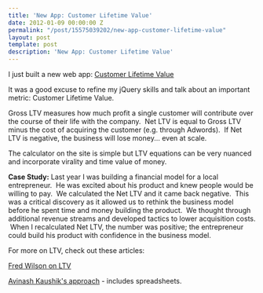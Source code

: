 ```yaml
---
title: 'New App: Customer Lifetime Value'
date: 2012-01-09 00:00:00 Z
permalink: "/post/15575039202/new-app-customer-lifetime-value"
layout: post
template: post
description: 'New App: Customer Lifetime Value'
---
```


<p>I just built a new web app: <a href="http://randylubin.com/customer_lifetime_value" title="Customer Lifetime Value" target="_blank">Customer Lifetime Value</a></p>&#13;
<p>It was a good excuse to refine my jQuery skills and talk about an important metric: Customer Lifetime Value.</p>&#13;
<p>Gross LTV measures how much profit a single customer will contribute over the course of their life with the company.  Net LTV is equal to Gross LTV minus the cost of acquiring the customer (e.g. through Adwords).  If Net LTV is negative, the business will lose money... even at scale.</p>&#13;
<p>The calculator on the site is simple but LTV equations can be very nuanced and incorporate virality and time value of money.</p>&#13;
<p><strong>Case Study:</strong> Last year I was building a financial model for a local entrepreneur.  He was excited about his product and knew people would be willing to pay.  We calculated the Net LTV and it came back negative.  This was a critical discovery as it allowed us to rethink the business model before he spent time and money building the product.  We thought through additional revenue streams and developed tactics to lower acquisition costs.  When I recalculated Net LTV, the number was positive; the entrepreneur could build his product with confidence in the business model.</p>&#13;
<p>For more on LTV, check out these articles:</p>&#13;
<p><a href="http://www.avc.com/a_vc/2011/04/ltv-cpa.html">Fred Wilson on LTV</a></p>&#13;
<p><a href="http://www.kaushik.net/avinash/analytics-tip-calculate-ltv-customer-lifetime-value/">Avinash Kaushik's approach</a> - includes spreadsheets.</p> 
